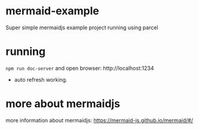 # mermaid-example

Super simple mermaidjs example project running using parcel

# running

`npm run doc-server` and open browser: http://localhost:1234

- auto refresh working.

# more about mermaidjs

more information about mermaidjs: https://mermaid-js.github.io/mermaid/#/
